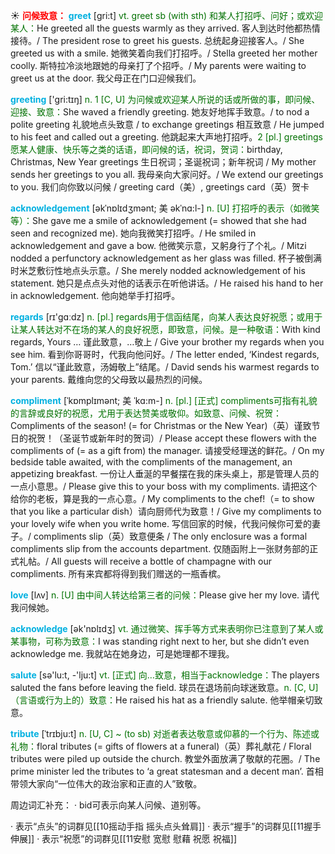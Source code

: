 ☀ <font color="red">**问候致意：**</font>
<font color="sky blue">**greet**</font> [ɡri:t] 
<font color="rgb(227, 108, 9)">vt. greet sb (with sth) 和某人打招呼、问好；或欢迎某人：</font>He greeted all the guests warmly as they arrived. 客人到达时他都热情接待。/ The president rose to greet his guests. 总统起身迎接客人。/ She greeted us with a smile. 她微笑着向我们打招呼。/ Stella greeted her mother coolly. 斯特拉冷淡地跟她的母亲打了个招呼。/ My parents were waiting to greet us at the door. 我父母正在门口迎候我们。

<font color="sky blue">**greeting**</font> ['ɡri:tɪŋ] 
<font color="rgb(227, 108, 9)">n. 1 [C, U] 为问候或欢迎某人所说的话或所做的事，即问候、迎接、致意：</font>She waved a friendly greeting. 她友好地挥手致意。/ to nod a polite greeting 礼貌地点头致意 / to exchange greetings 相互致意 / He jumped to his feet and called out a greeting. 他跳起来大声地打招呼。<font color="rgb(227, 108, 9)">2 [pl.] greetings愿某人健康、快乐等之类的话语，即问候的话，祝词，贺词：</font>birthday, Christmas, New Year greetings 生日祝词；圣诞祝词；新年祝词 / My mother sends her greetings to you all. 我母亲向大家问好。/ We extend our greetings to you. 我们向你致以问候 / greeting card（美）, greetings card（英）贺卡

<font color="sky blue">**acknowledgement**</font> [əkˈnɒlɪdʒmənt; 美 əkˈnɑ:l-]
<font color="rgb(227, 108, 9)">n. [U] 打招呼的表示（如微笑等）：</font>She gave me a smile of acknowledgement (= showed that she had seen and recognized me). 她向我微笑打招呼。/ He smiled in acknowledgement and gave a bow. 他微笑示意，又躬身行了个礼。/ Mitzi nodded a perfunctory acknowledgement as her glass was filled. 杯子被倒满时米芝敷衍性地点头示意。/ She merely nodded acknowledgement of his statement. 她只是点点头对他的话表示在听他讲话。/ He raised his hand to her in acknowledgement. 他向她举手打招呼。
 
<font color="sky blue">**regards**</font> [rɪ'ɡɑːdz] 
<font color="rgb(227, 108, 9)">n. [pl.] regards用于信函结尾，向某人表达良好祝愿；或用于让某人转达对不在场的某人的良好祝愿，即致意，问候。是一种敬语：</font>With kind regards, Yours … 谨此致意，…敬上 / Give your brother my regards when you see him. 看到你哥哥时，代我向他问好。/ The letter ended, ‘Kindest regards, Tom.’ 信以“谨此致意，汤姆敬上”结尾。/ David sends his warmest regards to your parents. 戴维向您的父母致以最热烈的问候。
                      
<font color="sky blue">**compliment**</font> [ˈkɒmplɪmənt; 美 ˈkɑ:m-]
<font color="rgb(227, 108, 9)">n. [pl.] [正式] compliments可指有礼貌的言辞或良好的祝愿，尤用于表达赞美或敬仰。如致意、问候、祝贺：</font>Compliments of the season! (= for Christmas or the New Year)（英）谨致节日的祝贺！（圣诞节或新年时的贺词）/ Please accept these flowers with the compliments of (= as a gift from) the manager. 请接受经理送的鲜花。/ On my bedside table awaited, with the compliments of the management, an appetizing breakfast. 一份让人垂涎的早餐摆在我的床头桌上，那是管理人员的一点小意思。/ Please give this to your boss with my compliments. 请把这个给你的老板，算是我的一点心意。/ My compliments to the chef!（= to show that you like a particular dish）请向厨师代为致意！/ Give my compliments to your lovely wife when you write home. 写信回家的时候，代我问候你可爱的妻子。/ compliments slip（英）致意便条 / The only enclosure was a formal compliments slip from the accounts department. 仅随函附上一张财务部的正式礼帖。/ All guests will receive a bottle of champagne with our compliments. 所有来宾都将得到我们赠送的一瓶香槟。

<font color="sky blue">**love**</font> [lʌv] 
<font color="rgb(227, 108, 9)">n. [U] 由中间人转达给第三者的问候：</font>Please give her my love. 请代我问候她。

<font color="sky blue">**acknowledge**</font> [ək'nɒlɪdӡ] 
<font color="rgb(227, 108, 9)">vt. 通过微笑、挥手等方式来表明你已注意到了某人或某事物，可称为致意：</font>I was standing right next to her, but she didn’t even acknowledge me. 我就站在她身边，可是她理都不理我。

<font color="sky blue">**salute**</font> [sə'lu:t, -'lju:t] 
<font color="rgb(227, 108, 9)">vt. [正式] 向…致意，相当于acknowledge：</font>The players saluted the fans before leaving the field. 球员在退场前向球迷致意。<font color="rgb(227, 108, 9)">n. [C, U]（言语或行为上的）致意：</font>He raised his hat as a friendly salute. 他举帽亲切致意。
           
<font color="sky blue">**tribute**</font> [ˈtrɪbju:t]
<font color="rgb(227, 108, 9)">n. [U, C] ~ (to sb) 对逝者表达敬意或仰慕的一个行为、陈述或礼物：</font>floral tributes (= gifts of flowers at a funeral)（英）葬礼献花 / Floral tributes were piled up outside the church. 教堂外面放满了敬献的花圈。/ The prime minister led the tributes to ‘a great statesman and a decent man’. 首相带领大家向“一位伟大的政治家和正直的人”致敬。

周边词汇补充：
· bid可表示向某人问候、道别等。

· 表示“点头”的词群见[[10摇动手指 摇头点头耸肩]]
· 表示“握手”的词群见[[11握手 伸展]]
· 表示“祝愿”的词群见[[11安慰 宽慰 慰藉 祝愿 祝福]]
